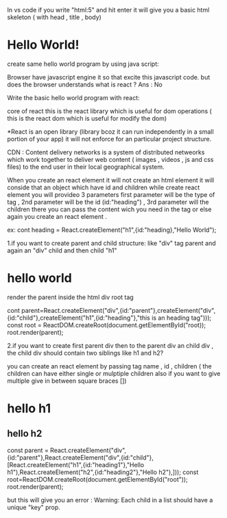 In vs code if you write "html:5" and hit enter it will give you a basic html skeleton ( with head , title , body)

<!DOCTYPE html>
<html lang="en">
<head>
    <meta charset="UTF-8">
    <meta name="viewport" content="width=device-width, initial-scale=1.0">
    <title>Hello React</title>
</head>
<body>
    <div id="root">
        <h1>Hello World!</h1>
    </div>
</body>
</html>

create same hello world program by using java script:

<!DOCTYPE html>
<html lang="en">
<head>
    <meta charset="UTF-8">
    <meta name="viewport" content="width=device-width, initial-scale=1.0">
    <title>Hello React</title>
</head>
<body>
    <div id="root"></div>
    <script>
        const heading=document.createElement("h1");
        heading.textContent="Hello World from Javascript!";
        const root = document.getElementById("root");
        root.appendChild(heading);
    </script>
</body>
</html>
Browser have javascript engine it so that excite this javascript code. but does the browser understands what is react ?
Ans : No

Write the basic hello world program with react:

<!DOCTYPE html>
<html lang="en">
<head>
    <meta charset="UTF-8">
    <meta name="viewport" content="width=device-width, initial-scale=1.0">
    <title>Hello React</title>
</head>
<body>
    <div id="root"></div>
    <script crossorigin src="https://unpkg.com/react@18/umd/react.development.js"></script>  core of react
    <script crossorigin src="https://unpkg.com/react-dom@18/umd/react-dom.development.js"></script> this is the react library which is useful for dom operations ( this is the react dom which is useful for modify the dom)
    <script>
        const heading=React.createElement("h1",{id:"h1"},"Hello World from react!");
        const root=ReactDom.createRoot(document.getElementById("root"));
        root.render(heading);
    </script>
</body>
</html>


*React is an open library (library bcoz it can run independently in a small portion of your app) it will not enforce for an particular project structure.

CDN : Content delivery networks is a system of distributed netweorks which work together to deliver web content ( images , videos , js and css files) to the end user in their local geographical system.

When you create an react element it will not create an html element it will conside that an object which have id and children while create react element you will provideo 3 parameters first parameter will be the type of tag , 2nd parameter will be the id (id:"heading") , 3rd parameter will the children there you can pass the content wich you need in the tag or else again you create an react element .

ex:   cont heading = React.createElement("h1",{id:"heading},"Hello World");

1.if you want to create parent and child structure: like "div" tag parent and again an "div" child  and then child "h1"

<div id="root></div>

<div id="parent">
<div id="child">
    <h1>hello world</h1>
</div>
</div>

render the parent inside the html div root tag

<div id = "root"><div>

cont parent=React.createElement("div",{id:"parent"},createElement("div",{id:"child"},createElement("h1",{id:"heading"},"this is an heading tag")));
const root = ReactDOM.createRoot(document.getElementById("root));
root.render(parent);

2.if you want to create first parent div then to the parent div an child div , the child div should contain two siblings like h1 and h2?

you can create an react element by passing tag name , id , children ( the children can have either single or mulptiple children also if you  want to give multiple give in between square braces [])

<div id="root></div>

<div id="parent">
<div id="child">
    <h1>hello h1</h1>
    <h2>hello h2</h2>
</div>
</div>

<div id="root"></div>
const parent = React.createElement("div",{id:"parent"},React.createElement("div",{id:"child"},[React.createElement("h1",{id:"heading1"},"Hello h1"),React.createElement("h2",{id:"heading2"},"Hello h2"),]));
const root=ReactDOM.createRoot(document.getElementById("root"));
root.render(parent);

but this will give you an error :
Warning: Each child in a list should have a unique "key" prop.
